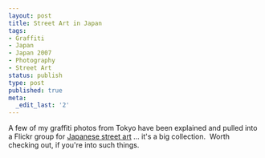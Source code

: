 ```yaml
---
layout: post
title: Street Art in Japan
tags:
- Graffiti
- Japan
- Japan 2007
- Photography
- Street Art
status: publish
type: post
published: true
meta:
  _edit_last: '2'
---
```

A few of my graffiti photos from Tokyo have been explained and pulled into a Flickr group for <a href="http://www.flickr.com/groups/strretartjapan/">Japanese street art</a> ... it's a big collection.  Worth checking out, if you're into such things.

